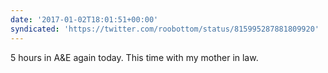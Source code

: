 ```yaml
---
date: '2017-01-02T18:01:51+00:00'
syndicated: 'https://twitter.com/roobottom/status/815995287881809920'
---
```

5 hours in A&amp;E again today. This time with my mother in law.
